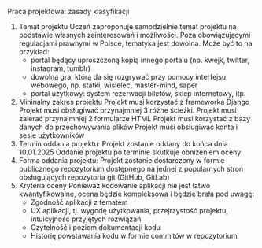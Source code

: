 Praca projektowa: zasady klasyfikacji

1. Temat projektu
   Uczeń zaproponuje samodzielnie temat projektu na podstawie własnych zainteresowań i możliwości. Poza obowiązującymi regulacjami prawnymi w Polsce, tematyka jest dowolna.
   Może być to na przykład:
   - portal będący uproszczoną kopią innego portalu (np. kwejk, twitter, instagram, tumblr) 
   - dowolna gra, którą da się rozgrywać przy pomocy interfejsu webowego, np. statki, wisielec, master-mind, saper
   - portal użytkowy: system rezerwacji biletów, sklep internetowy, itp.
2. Mininalny zakres projektu
   Projekt musi korzystać z frameworka Django
   Projekt musi obsługiwać przynajmniej 3 różne ścieżki.
   Projekt musi zaierać przynajmniej 2 formularze HTML
   Projekt musi korzystać z bazy danych do przechowywania plików
   Projekt musi obsługiwać konta i sesje użytkowników
3. Termin oddania projektu: 
   Projekt zostanie oddany do końca dnia 10.01.2025
   Oddanie projektu po terminie skutkuje obniżeniem oceny
4. Forma oddania projektu:
   Projekt zostanie dostarczony w formie publicznego repozytorium dostępnego na jednej z popularnych stron obsługujących repozytoria git (GitHub, GitLab)
5. Kryteria oceny
   Ponieważ kodowanie aplikacji nie jest łatwo kwantyfikowalne, ocena będzie kompleksowa i będzie brała pod uwagę:
   - Zgodność aplikacji z tematem
   - UX aplikacji, tj. wygodę użytkowania, przejrzystość projektu, intuicyjność przyjętych rozwiązań
   - Czytelność i poziom dokumentacji kodu
   - Historię powstawania kodu w formie commitów w repozytorium
   
